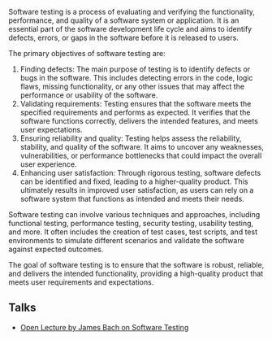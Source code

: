 Software testing is a process of evaluating and verifying the functionality, performance, and quality of a software system or application. It is an essential part of the software development life cycle and aims to identify defects, errors, or gaps in the software before it is released to users.

The primary objectives of software testing are:
1. Finding defects: The main purpose of testing is to identify defects or bugs in the software. This includes detecting errors in the code, logic flaws, missing functionality, or any other issues that may affect the performance or usability of the software.
2. Validating requirements: Testing ensures that the software meets the specified requirements and performs as expected. It verifies that the software functions correctly, delivers the intended features, and meets user expectations.
3. Ensuring reliability and quality: Testing helps assess the reliability, stability, and quality of the software. It aims to uncover any weaknesses, vulnerabilities, or performance bottlenecks that could impact the overall user experience.
4. Enhancing user satisfaction: Through rigorous testing, software defects can be identified and fixed, leading to a higher-quality product. This ultimately results in improved user satisfaction, as users can rely on a software system that functions as intended and meets their needs.

Software testing can involve various techniques and approaches, including functional testing, performance testing, security testing, usability testing, and more. It often includes the creation of test cases, test scripts, and test environments to simulate different scenarios and validate the software against expected outcomes.

The goal of software testing is to ensure that the software is robust, reliable, and delivers the intended functionality, providing a high-quality product that meets user requirements and expectations.

## Talks
- [Open Lecture by James Bach on Software Testing](https://www.youtube.com/watch?v=ILkT_HV9DVU)